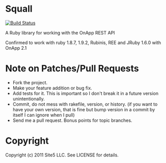 Squall
=======
[![Build Status](http://travis-ci.org/site5/squall.png)](http://travis-ci.org/site5/squall)


A Ruby library for working with the OnApp REST API

Confirmed to work with ruby 1.8.7, 1.9.2, Rubinis, REE and JRuby 1.6.0 with OnApp 2.1

Note on Patches/Pull Requests
=======
 
* Fork the project.
* Make your feature addition or bug fix.
* Add tests for it. This is important so I don't break it in a
  future version unintentionally.
* Commit, do not mess with rakefile, version, or history.
  (if you want to have your own version, that is fine but bump version in a commit by itself I can ignore when I pull)
* Send me a pull request. Bonus points for topic branches.

Copyright
=======

Copyright (c) 2011 Site5 LLC. See LICENSE for details.
